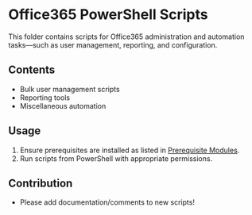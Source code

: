 # Office365 PowerShell Scripts

This folder contains scripts for Office365 administration and automation tasks—such as user management, reporting, and configuration.

## Contents

- Bulk user management scripts
- Reporting tools
- Miscellaneous automation

## Usage

1. Ensure prerequisites are installed as listed in [Prerequisite Modules](../Prerequisite%20Modules).
2. Run scripts from PowerShell with appropriate permissions.

## Contribution

- Please add documentation/comments to new scripts!
